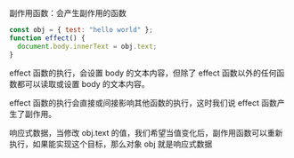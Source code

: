 <!--
 * @Description:
 * @Author: cuixuesen
 * @Date: 2022-06-05 17:31:15
 * @LastEditTime: 2022-06-05 17:37:37
 * @LastEditors: your name
-->

副作用函数：会产生副作用的函数

```js
const obj = { test: "hello world" };
function effect() {
  document.body.innerText = obj.text;
}
```

effect 函数的执行，会设置 body 的文本内容，但除了 effect 函数以外的任何函数都可以读取或设置 body 的文本内容。

effect 函数的执行会直接或间接影响其他函数的执行，这时我们说 effect 函数产生了副作用。

响应式数据，当修改 obj.text 的值，我们希望当值变化后，副作用函数可以重新执行，如果能实现这个目标，那么对象 obj 就是响应式数据
